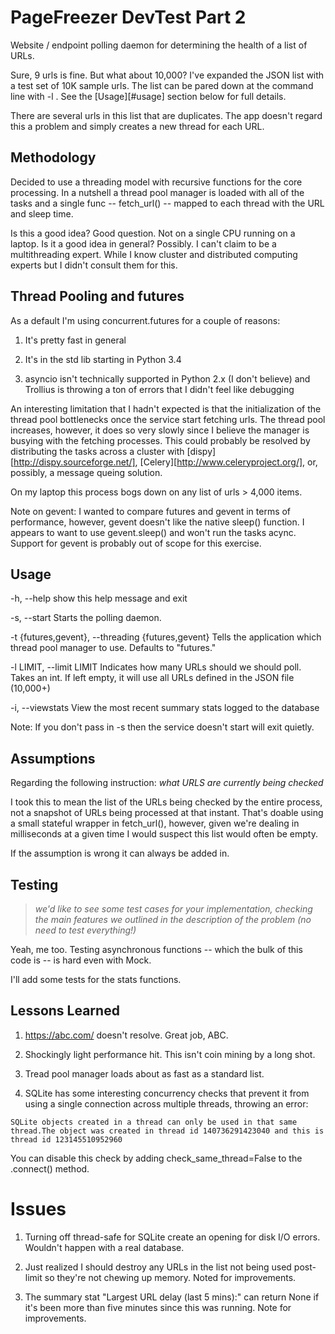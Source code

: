 # PageFreezer DevTest Part 2

Website / endpoint polling daemon for determining the health of a list of URLs.

Sure, 9 urls is fine. But what about 10,000? I've expanded the JSON list with a test set of 10K sample urls. The list can be pared down at the command line with -l <number>. See the [Usage][#usage] section below for full details.

There are several urls in this list that are duplicates. The app doesn't regard this a problem and simply creates a new thread for each URL.

## Methodology

Decided to use a threading model with recursive functions for the core processing. In a nutshell a thread pool manager is loaded with all of the tasks and a single func -- fetch_url() -- mapped to each thread with the URL and sleep time.

Is this a good idea? Good question. Not on a single CPU running on a laptop. Is it a good idea in general? Possibly. I can't claim to be a multithreading expert. While I know cluster and distributed computing experts but I didn't consult them for this.

## Thread Pooling and futures

As a default I'm using concurrent.futures for a couple of reasons:

1) It's pretty fast in general

2) It's in the std lib starting in Python 3.4

3) asyncio isn't technically supported in Python 2.x (I don't believe) and Trollius is throwing a ton of errors that I didn't feel like debugging

An interesting limitation that I hadn't expected is that the initialization of the thread pool bottlenecks once the service start fetching urls. The thread pool increases, however, it does so very slowly since I believe the manager is busying with the fetching processes. This could probably be resolved by distributing the tasks across a cluster with [dispy][http://dispy.sourceforge.net/], [Celery][http://www.celeryproject.org/], or, possibly, a message queing solution.

On my laptop this process bogs down on any list of urls > 4,000 items.

Note on gevent: I wanted to compare futures and gevent in terms of performance, however, gevent doesn't like the native sleep() function. I appears to want to use gevent.sleep() and won't run the tasks acync. Support for gevent is probably out of scope for this exercise.

## Usage

-h, --help            show this help message and exit

-s, --start           Starts the polling daemon.

-t {futures,gevent}, --threading {futures,gevent}
                      Tells the application which thread pool manager to
                      use. Defaults to "futures."

-l LIMIT, --limit LIMIT
                      Indicates how many URLs should we should poll. Takes
                      an int. If left empty, it will use all URLs defined in
                      the JSON file (10,000+)

-i, --viewstats       View the most recent summary stats logged to the
                      database

Note: If you don't pass in -s then the service doesn't start will exit quietly.

## Assumptions

Regarding the following instruction: *what URLS are currently being checked*

I took this to mean the list of the URLs being checked by the entire process, not a snapshot of URLs being processed at that instant. That's doable using a small stateful wrapper in fetch_url(), however, given we're dealing in milliseconds at a given time I would suspect this list would often be empty.

If the assumption is wrong it can always be added in.

## Testing

> *we'd like to see some test cases for your implementation, checking the main features we outlined in the description of the problem (no need to test everything!)*

Yeah, me too. Testing asynchronous functions -- which the bulk of this code is -- is hard even with Mock.

I'll add some tests for the stats functions.

## Lessons Learned

1) https://abc.com/ doesn't resolve. Great job, ABC.

2) Shockingly light performance hit. This isn't coin mining by a long shot.

3) Tread pool manager loads about as fast as a standard list.

4) SQLite has some interesting concurrency checks that prevent it from using a single connection across multiple threads, throwing an error:
```
SQLite objects created in a thread can only be used in that same thread.The object was created in thread id 140736291423040 and this is thread id 123145510952960
```
You can disable this check by adding check_same_thread=False to the .connect() method.

# Issues

1) Turning off thread-safe for SQLite create an opening for disk I/O errors. Wouldn't happen with a real database.

2) Just realized I should destroy any URLs in the list not being used post-limit so they're not chewing up memory. Noted for improvements.

3) The summary stat "Largest URL delay (last 5 mins):" can return None if it's been more than five minutes since this was running. Note for improvements.
